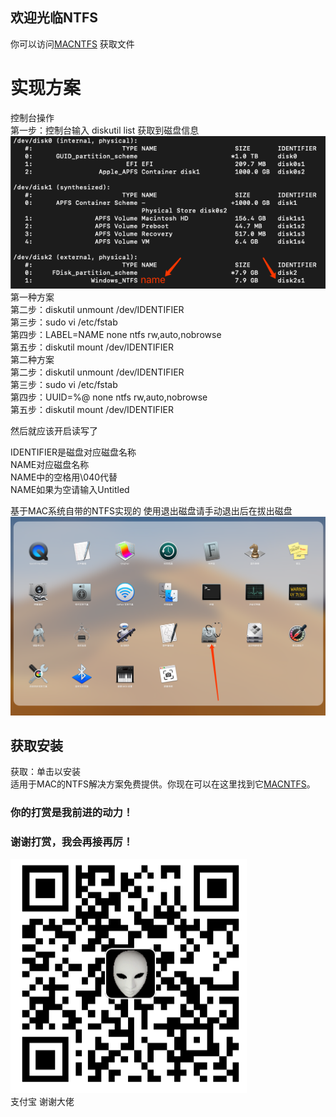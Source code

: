 ## 欢迎光临NTFS
你可以访问[MACNTFS](https://github.com/FKV587/MACNTFS/blob/master/files/MACNTFS.pkg.zip) 获取文件

# 实现方案 
控制台操作  
第一步：控制台输入 diskutil list
获取到磁盘信息
![Image text](https://github.com/FKV587/MACNTFS/blob/master/files/3847f7b46b1f352db552338443213a48.png)  
第一种方案  
第二步：diskutil unmount /dev/IDENTIFIER  
第三步：sudo vi /etc/fstab  
第四步：LABEL=NAME none ntfs rw,auto,nobrowse  
第五步：diskutil mount /dev/IDENTIFIER  
第二种方案  
第二步：diskutil unmount /dev/IDENTIFIER  
第三步：sudo vi /etc/fstab  
第四步：UUID=%@ none ntfs rw,auto,nobrowse  
第五步：diskutil mount /dev/IDENTIFIER  

然后就应该开启读写了

IDENTIFIER是磁盘对应磁盘名称  
NAME对应磁盘名称   
NAME中的空格用\040代替  
NAME如果为空请输入Untitled

基于MAC系统自带的NTFS实现的 使用退出磁盘请手动退出后在拔出磁盘  
![Image text](https://github.com/FKV587/MACNTFS/blob/master/files/f7b7571f6eca95f8aa140bad6bbdfde6.png)

## 获取安装 
获取：单击以安装  
适用于MAC的NTFS解决方案免费提供。你现在可以在这里找到它[MACNTFS](https://github.com/FKV587/MACNTFS/blob/master/files/MACNTFS.pkg.zip)。

### 你的打赏是我前进的动力！
### 谢谢打赏，我会再接再厉！
![Image text](https://github.com/FKV587/MACNTFS/blob/master/files/36afdd175de8cf5031879d91b6f036e8.png)  
支付宝 谢谢大佬
